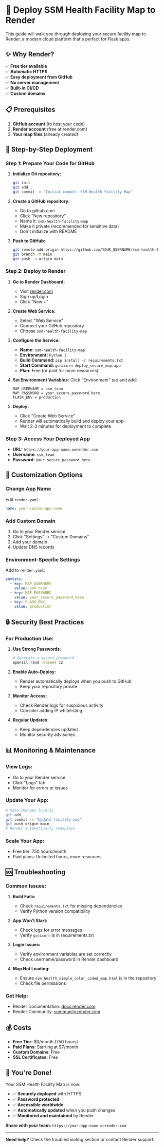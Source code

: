 # 🚀 Deploy SSM Health Facility Map to Render

This guide will walk you through deploying your secure facility map to Render, a modern cloud platform that's perfect for Flask apps.

## ✨ **Why Render?**

✅ **Free tier available**  
✅ **Automatic HTTPS**  
✅ **Easy deployment from GitHub**  
✅ **No server management**  
✅ **Built-in CI/CD**  
✅ **Custom domains**  

## 📋 **Prerequisites**

1. **GitHub account** (to host your code)
2. **Render account** (free at render.com)
3. **Your map files** (already created)

## 🚀 **Step-by-Step Deployment**

### **Step 1: Prepare Your Code for GitHub**

1. **Initialize Git repository:**
   ```bash
   git init
   git add .
   git commit -m "Initial commit: SSM Health Facility Map"
   ```

2. **Create a GitHub repository:**
   - Go to github.com
   - Click "New repository"
   - Name it: `ssm-health-facility-map`
   - Make it private (recommended for sensitive data)
   - Don't initialize with README

3. **Push to GitHub:**
   ```bash
   git remote add origin https://github.com/YOUR_USERNAME/ssm-health-facility-map.git
   git branch -M main
   git push -u origin main
   ```

### **Step 2: Deploy to Render**

1. **Go to Render Dashboard:**
   - Visit [render.com](https://render.com)
   - Sign up/Login
   - Click "New +"

2. **Create Web Service:**
   - Select "Web Service"
   - Connect your GitHub repository
   - Choose `ssm-health-facility-map`

3. **Configure the Service:**
   - **Name:** `ssm-health-facility-map`
   - **Environment:** `Python 3`
   - **Build Command:** `pip install -r requirements.txt`
   - **Start Command:** `gunicorn deploy_secure_map:app`
   - **Plan:** Free (or paid for more resources)

4. **Set Environment Variables:**
   Click "Environment" tab and add:
   ```
   MAP_USERNAME = ssm_team
   MAP_PASSWORD = your_secure_password_here
   FLASK_ENV = production
   ```

5. **Deploy:**
   - Click "Create Web Service"
   - Render will automatically build and deploy your app
   - Wait 2-3 minutes for deployment to complete

### **Step 3: Access Your Deployed App**

- **URL:** `https://your-app-name.onrender.com`
- **Username:** `ssm_team`
- **Password:** `your_secure_password_here`

## 🔧 **Customization Options**

### **Change App Name**
Edit `render.yaml`:
```yaml
name: your-custom-app-name
```

### **Add Custom Domain**
1. Go to your Render service
2. Click "Settings" → "Custom Domains"
3. Add your domain
4. Update DNS records

### **Environment-Specific Settings**
Add to `render.yaml`:
```yaml
envVars:
  - key: MAP_USERNAME
    value: ssm_team
  - key: MAP_PASSWORD
    value: your_secure_password_here
  - key: FLASK_ENV
    value: production
```

## 🔒 **Security Best Practices**

### **For Production Use:**

1. **Use Strong Passwords:**
   ```bash
   # Generate a secure password
   openssl rand -base64 32
   ```

2. **Enable Auto-Deploy:**
   - Render automatically deploys when you push to GitHub
   - Keep your repository private

3. **Monitor Access:**
   - Check Render logs for suspicious activity
   - Consider adding IP whitelisting

4. **Regular Updates:**
   - Keep dependencies updated
   - Monitor security advisories

## 📊 **Monitoring & Maintenance**

### **View Logs:**
- Go to your Render service
- Click "Logs" tab
- Monitor for errors or issues

### **Update Your App:**
```bash
# Make changes locally
git add .
git commit -m "Update facility map"
git push origin main
# Render automatically redeploys
```

### **Scale Your App:**
- Free tier: 750 hours/month
- Paid plans: Unlimited hours, more resources

## 🆘 **Troubleshooting**

### **Common Issues:**

1. **Build Fails:**
   - Check `requirements.txt` for missing dependencies
   - Verify Python version compatibility

2. **App Won't Start:**
   - Check logs for error messages
   - Verify `gunicorn` is in requirements.txt

3. **Login Issues:**
   - Verify environment variables are set correctly
   - Check username/password in Render dashboard

4. **Map Not Loading:**
   - Ensure `ssm_health_simple_color_coded_map.html` is in the repository
   - Check file permissions

### **Get Help:**
- Render Documentation: [docs.render.com](https://docs.render.com)
- Render Community: [community.render.com](https://community.render.com)

## 💰 **Costs**

- **Free Tier:** $0/month (750 hours)
- **Paid Plans:** Starting at $7/month
- **Custom Domains:** Free
- **SSL Certificates:** Free

## 🎉 **You're Done!**

Your SSM Health Facility Map is now:
- ✅ **Securely deployed** with HTTPS
- ✅ **Password protected**
- ✅ **Accessible worldwide**
- ✅ **Automatically updated** when you push changes
- ✅ **Monitored and maintained** by Render

**Share with your team:** `https://your-app-name.onrender.com`

---

**Need help?** Check the troubleshooting section or contact Render support! 